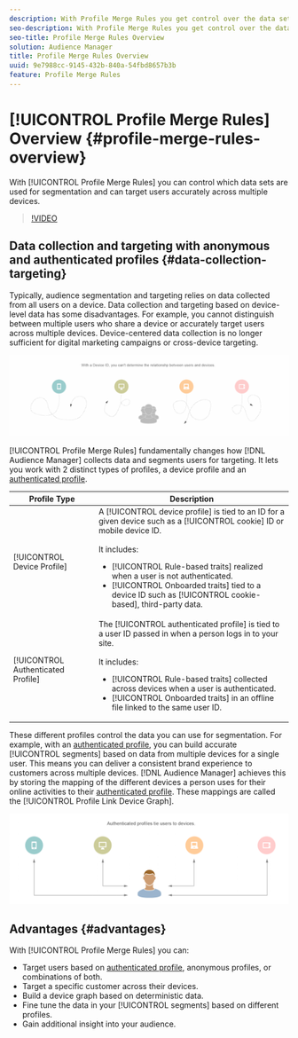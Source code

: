 ```yaml
---
description: With Profile Merge Rules you get control over the data sets used for segmentation and can target a person accurately across multiple devices.
seo-description: With Profile Merge Rules you get control over the data sets used for segmentation and can target a person accurately across multiple devices.
seo-title: Profile Merge Rules Overview
solution: Audience Manager
title: Profile Merge Rules Overview
uuid: 9e7988cc-9145-432b-840a-54fbd8657b3b
feature: Profile Merge Rules
---
```


# [!UICONTROL Profile Merge Rules] Overview {#profile-merge-rules-overview}

With [!UICONTROL Profile Merge Rules] you can control which data sets are used for segmentation and can target users accurately across multiple devices.

>[!VIDEO](https://video.tv.adobe.com/v/28974)

## Data collection and targeting with anonymous and authenticated profiles {#data-collection-targeting}

Typically, audience segmentation and targeting relies on data collected from all users on a device. Data collection and targeting based on device-level data has some disadvantages. For example, you cannot distinguish between multiple users who share a device or accurately target users across multiple devices. Device-centered data collection is no longer sufficient for digital marketing campaigns or cross-device targeting.

![](assets/unauthenticated2.png)

[!UICONTROL Profile Merge Rules] fundamentally changes how [!DNL Audience Manager] collects data and segments users for targeting. It lets you work with 2 distinct types of profiles, a device profile and an [authenticated profile](../../reference/visitor-authentication-states.md).

|Profile Type|Description|
|---|---|
|[!UICONTROL Device Profile]|A [!UICONTROL device profile] is tied to an ID for a given device such as a [!UICONTROL cookie] ID or mobile device ID.<br><br> It includes:<ul><li>[!UICONTROL Rule-based traits] realized when a user is not authenticated.</li><li>[!UICONTROL Onboarded traits] tied to a device ID such as [!UICONTROL cookie-based], third-party data.</li></ul>|
|[!UICONTROL Authenticated Profile]|The [!UICONTROL authenticated profile] is tied to a user ID passed in when a person logs in to your site.<br><br>It includes:<ul><li>[!UICONTROL Rule-based traits] collected across devices when a user is authenticated.</li><li>[!UICONTROL Onboarded traits] in an offline file linked to the same user ID.</li></ul>|

These different profiles control the data you can use for segmentation. For example, with an [authenticated profile](../../reference/visitor-authentication-states.md), you can build accurate [!UICONTROL segments] based on data from multiple devices for a single user. This means you can deliver a consistent brand experience to customers across multiple devices. [!DNL Audience Manager] achieves this by storing the mapping of the different devices a person uses for their online activities to their [authenticated profile](../../reference/visitor-authentication-states.md). These mappings are called the [!UICONTROL Profile Link Device Graph].

![](assets/authenticated2.png)

## Advantages {#advantages}

With [!UICONTROL Profile Merge Rules] you can:

* Target users based on [authenticated profile](../../reference/visitor-authentication-states.md), anonymous profiles, or combinations of both.
* Target a specific customer across their devices.
* Build a device graph based on deterministic data.
* Fine tune the data in your [!UICONTROL segments] based on different profiles.
* Gain additional insight into your audience.
